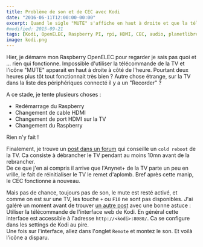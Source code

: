 ```yaml
---
title: Problème de son et de CEC avec Kodi
date: "2016-06-11T12:00:00-00:00"
excerpt: Quand le sigle "MUTE" s'affiche en haut à droite et que la télécommande ne fonctionne plus sur votre OpenELEC, que faire ?
#modified: 2015-09-21
tags: [Kodi, OpenELEC, Raspberry PI, rpi, HDMI, CEC, audio, planetlibre]
image: kodi.png
---
```


Hier, je démarre mon Raspberry OpenELEC pour regarder je sais pas quoi et ... rien qui fonctionne. Impossible d'utiliser la télécommande de la TV et l'icône "MUTE" apparait en haut à droite à côté de l'heure. Pourtant deux heures plus tôt tout fonctionnait très bien ?
Autre chose étrange, sur la TV dans la liste des périphériques connecté il y a un "Recorder" ?

A ce stade, je tente plusieurs choses :

 * Redémarrage du Raspberry
 * Changement de cable HDMI
 * Changement de port HDMI sur la TV
 * Changement du Raspberry

Rien n'y fait !

Finalement, je trouve un [post dans un forum][coldreboot] qui conseille un `cold reboot` de la TV. Ca consiste à débrancher le TV pendant au moins 10mn avant de la rebrancher.<br/>
De ce que j'en ai compris il arrive que l'Anynet+ de la TV parte un peu en vrille, le fait de réinitialiser le TV le remet d'aplomb. Bref après cette manip, le CEC fonctionne à nouveau. 

Mais pas de chance, toujours pas de son, le mute est resté activé, et comme on est sur une TV, les touche `+` ou `F10` ne sont pas disponibles. J'ai galéré un moment avant de trouver [un autre post][coldreboot] avec une bonne astuce : Utiliser la télécommande de l'interface web de Kodi. En général cette interface est accessible à l'adresse `http://<kodi>:8080/`. Ca se configure dans les settings de Kodi au pire.<br/>
Une fois sur l'interface, allez dans l'onglet `Remote` et montez le son. Et voilà l'icône a disparu.

[coldreboot]: http://openelec.tv/forum/124-raspberry-pi/60823-cec-no-longer-working 
[mute]: http://openelec.tv/forum/68-audio/57729-frodo-beta-audio-stops-working-red-icon-after-a-few-days 

